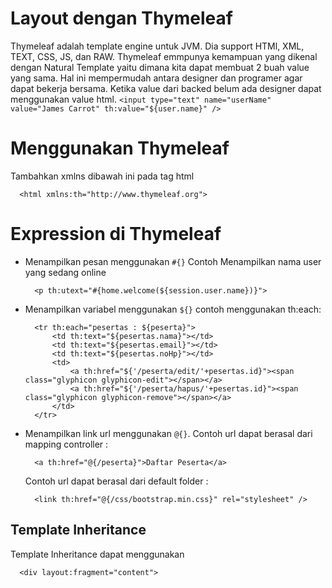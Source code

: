 # Layout dengan Thymeleaf
  Thymeleaf adalah template engine untuk JVM. Dia support HTMl, XML, TEXT, CSS, JS, dan RAW. Thymeleaf emmpunya kemampuan yang dikenal dengan Natural Template yaitu dimana kita dapat membuat 2 buah value yang sama. Hal ini mempermudah antara designer dan programer agar dapat bekerja bersama. Ketika value dari backed belum ada designer dapat menggunakan value html.
    ```
      <input type="text" name="userName" value="James Carrot" th:value="${user.name}" />
    ```
    
# Menggunakan Thymeleaf
  Tambahkan xmlns dibawah ini pada tag html
  ```
    <html xmlns:th="http://www.thymeleaf.org">
  ```
# Expression di Thymeleaf
  - Menampilkan pesan menggunakan `#{}`
    Contoh Menampilkan nama user yang sedang online
    ```
      <p th:utext="#{home.welcome(${session.user.name})}">
    ```
  - Menampilkan variabel menggunakan `${}`
    contoh menggunakan th:each:
    ```
      <tr th:each="pesertas : ${peserta}">
          <td th:text="${pesertas.nama}"></td>
          <td th:text="${pesertas.email}"></td>
          <td th:text="${pesertas.noHp}"></td>
          <td>
              <a th:href="${'/peserta/edit/'+pesertas.id}"><span class="glyphicon glyphicon-edit"></span></a>
              <a th:href="${'/peserta/hapus/'+pesertas.id}"><span class="glyphicon glyphicon-remove"></span></a>
          </td>
      </tr>
    ```
  - Menampilkan link url menggunakan `@{}`.
    Contoh url dapat berasal dari mapping controller :
    ```
      <a th:href="@{/peserta}">Daftar Peserta</a>
    ```
    Contoh url dapat berasal dari default folder :
    ```
      <link th:href="@{/css/bootstrap.min.css}" rel="stylesheet" />
    ```

## Template Inheritance ##
  Template Inheritance dapat menggunakan
  ```
    <div layout:fragment="content">
  ```
